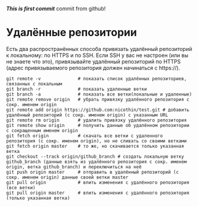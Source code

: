 ***This is first commit***
commit from github!
# Удалённые репозитории
Есть два распространённых способа привязать удалённый репозиторий к локальному: по HTTPS и по SSH. Если SSH у вас не настроен (или вы не знаете что это), привязывайте удалённый репозиторий по HTTPS (адрес привязываемого репозитория должен начинаться с https://).
~~~
git remote -v              # показать список удалённых репозиториев, связанных с локальным
git branch -r              # показать удаленные ветки
git branch -a              # показать все ветки(локальные и удаленные)       
git remote remove origin   # убрать привязку удалённого репозитория с сокр. именем origin
git remote add origin https://github.com:nicothin/test.git # добавить удалённый репозиторий (с сокр. именем origin) с указанным URL
git remote rm origin       # удалить привязку удалённого репозитория
git remote show origin     # получить данные об удалённом репозитории с сокращенным именем origin
git fetch origin           # скачать все ветки с удаленного репозитория (с сокр. именем origin), но не сливать со своими ветками
git fetch origin master    # то же, но скачивается только указанная ветка
git checkout --track origin/github_branch # создать локальную ветку github_branch (данные взять из удалённого репозитория с сокр. именем origin, ветка github_branch) и переключиться на неё
git push origin master     # отправить в удалённый репозиторий (с сокр. именем origin) данные своей ветки master
git pull origin            # влить изменения с удалённого репозитория (все ветки)
git pull origin master     # влить изменения с удалённого репозитория (только указанная ветка)
~~~
